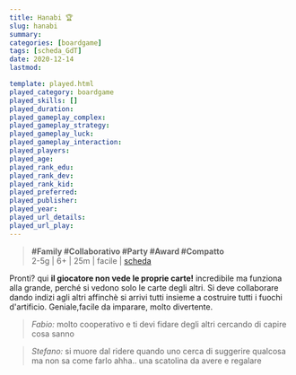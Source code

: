 ```yaml
---
title: Hanabi 🏆
slug: hanabi
summary: 
categories: [boardgame]
tags: [scheda_GdT]
date: 2020-12-14
lastmod: 

template: played.html
played_category: boardgame
played_skills: []
played_duration: 
played_gameplay_complex: 
played_gameplay_strategy: 
played_gameplay_luck: 
played_gameplay_interaction: 
played_players: 
played_age: 
played_rank_edu: 
played_rank_dev: 
played_rank_kid: 
played_preferred: 
played_publisher: 
played_year: 
played_url_details: 
played_url_play: 
---
```


> **#Family #Collaborativo #Party #Award #Compatto**  
> 2-5g | 6+ | 25m | facile | [scheda](https://boardgamegeek.com/boardgame/98778/hanabi)   

Pronti? qui **il giocatore non vede le proprie carte!** incredibile ma funziona alla grande, perché si vedono solo le carte degli altri.
Si deve collaborare dando indizi agli altri affinchè si arrivi tutti insieme a costruire tutti i fuochi d'artificio.
Geniale,facile da imparare, molto divertente.

> *Fabio:*
> molto cooperativo e ti devi fidare degli altri cercando di capire cosa sanno

> *Stefano:*
> si muore dal ridere quando uno cerca di suggerire qualcosa ma non sa come farlo ahha.. una scatolina da avere e regalare


